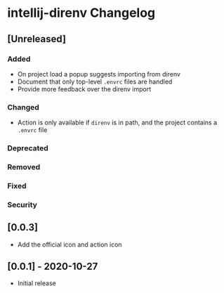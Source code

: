 <!-- Keep a Changelog guide -> https://keepachangelog.com -->

# intellij-direnv Changelog

## [Unreleased]
### Added
- On project load a popup suggests importing from direnv
- Document that only top-level `.envrc` files are handled
- Provide more feedback over the direnv import

### Changed
- Action is only available if `direnv` is in path, and the project contains a `.envrc` file

### Deprecated

### Removed

### Fixed

### Security
## [0.0.3]
- Add the official icon and action icon


## [0.0.1] - 2020-10-27
- Initial release

